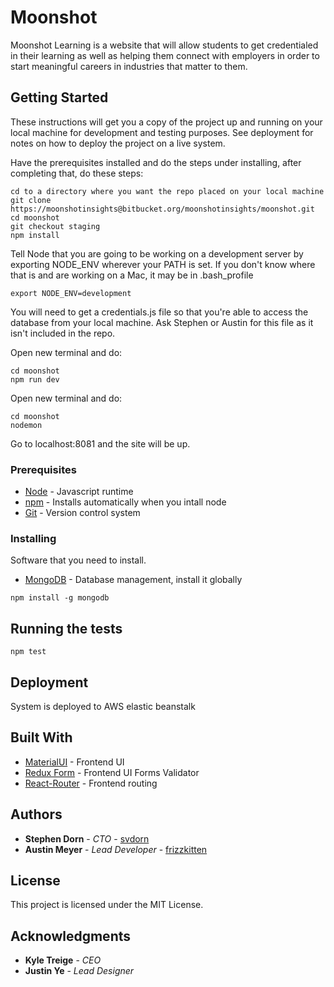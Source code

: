 # Moonshot

Moonshot Learning is a website that will allow students to get credentialed in their learning as well as helping them connect with employers in order to start meaningful careers in industries that matter to them.

## Getting Started

These instructions will get you a copy of the project up and running on your local machine for development and testing purposes. See deployment for notes on how to deploy the project on a live system.

Have the prerequisites installed and do the steps under installing, after completing that, do these steps:
```
cd to a directory where you want the repo placed on your local machine
git clone https://moonshotinsights@bitbucket.org/moonshotinsights/moonshot.git
cd moonshot
git checkout staging
npm install
```
Tell Node that you are going to be working on a development server by exporting NODE_ENV wherever your PATH is set. If you don't know where that is and are working on a Mac, it may be in .bash_profile
```
export NODE_ENV=development
```
You will need to get a credentials.js file so that you're able to access the database from your local machine. Ask Stephen or Austin for this file as it isn't included in the repo.

Open new terminal and do:
```
cd moonshot
npm run dev
```
Open new terminal and do:
```
cd moonshot
nodemon
```

Go to localhost:8081 and the site will be up.

### Prerequisites

* [Node](https://nodejs.org/en/) - Javascript runtime
* [npm](https://www.npmjs.com/) - Installs automatically when you intall node
* [Git](https://git-scm.com/downloads) - Version control system

### Installing

Software that you need to install.

* [MongoDB](https://docs.mongodb.com/manual/installation/) - Database management, install it globally
```
npm install -g mongodb
```

## Running the tests
```
npm test
```

## Deployment

System is deployed to AWS elastic beanstalk

## Built With

* [MaterialUI](http://www.material-ui.com/) - Frontend UI
* [Redux Form](https://redux-form.com/7.2.0/) - Frontend UI Forms Validator
* [React-Router](https://github.com/ReactTraining/react-router) - Frontend routing

## Authors

* **Stephen Dorn** - *CTO* - [svdorn](https://github.com/svdorn)
* **Austin Meyer** - *Lead Developer* - [frizzkitten](https://github.com/frizzkitten)

## License

This project is licensed under the MIT License.

## Acknowledgments

* **Kyle Treige** - *CEO*
* **Justin Ye** - *Lead Designer*
